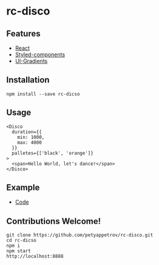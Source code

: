 # rc-disco


## Features
  * [React](https://reactjs.org/)
  * [Styled-components](https://styled-components.com)
  * [UI-Gradients](https://uigradients.com)

## Installation
    npm install --save rc-dicso

## Usage
    <Disco
      duration={{
        min: 1000,
        max: 4000
      }}
      palletes={['black', 'orange']}
    >
      <span>Hello World, let's dance!</span>
    </Disco>

## Example
* [Code](https://github.com/petyappetrov/rc-disco/tree/master/example)


## Contributions Welcome!
    git clone https://github.com/petyappetrov/rc-disco.git
    cd rc-dicso
    npm i
    npm start
    http://localhost:8888
